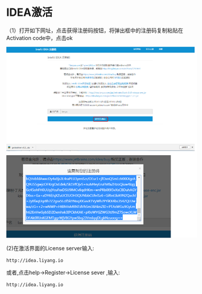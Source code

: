 # IDEA激活

（1）打开如下网址，点击获得注册码按钮，将弹出框中的注册码复制粘贴在Activation code中，点击ok

![image-20211118162539289](IDEA激活.assets/image-20211118162539289.png)

(2)在激活界面的License server输入:

```
http://idea.liyang.io
```

或者,点击help→Register→License sever ,输入:

```
http://idea.liyang.io 
```


